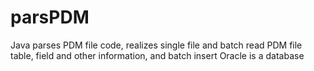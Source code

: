 # parsPDM

Java parses PDM file code, realizes single file and batch read PDM file table, field and other information, and batch insert Oracle is a database
